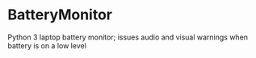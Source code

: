 # BatteryMonitor
Python 3 laptop battery monitor; issues audio and visual warnings when battery is on a low level
